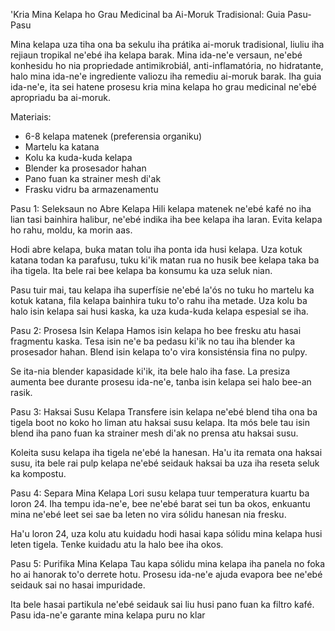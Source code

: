 'Kria Mina Kelapa ho Grau Medicinal ba Ai-Moruk Tradisional: Guia Pasu-Pasu

Mina kelapa uza tiha ona ba sekulu iha prátika ai-moruk tradisional, liuliu iha rejiaun tropikal ne'ebé iha kelapa barak. Mina ida-ne'e versaun, ne'ebé konhesidu ho nia propriedade antimikrobiál, anti-inflamatória, no hidratante, halo mina ida-ne'e ingrediente valiozu iha remediu ai-moruk barak. Iha guia ida-ne'e, ita sei hatene prosesu kria mina kelapa ho grau medicinal ne'ebé apropriadu ba ai-moruk.

Materiais:
- 6-8 kelapa matenek (preferensia organiku)
- Martelu ka katana
- Kolu ka kuda-kuda kelapa
- Blender ka prosesador hahan
- Pano fuan ka strainer mesh di'ak
- Frasku vidru ba armazenamentu

Pasu 1: Seleksaun no Abre Kelapa
Hili kelapa matenek ne'ebé kafé no iha lian tasi bainhira halibur, ne'ebé indika iha bee kelapa iha laran. Evita kelapa ho rahu, moldu, ka morin aas.

Hodi abre kelapa, buka matan tolu iha ponta ida husi kelapa. Uza kotuk katana todan ka parafusu, tuku ki'ik matan rua no husik bee kelapa taka ba iha tigela. Ita bele rai bee kelapa ba konsumu ka uza seluk nian.

Pasu tuir mai, tau kelapa iha superfísie ne'ebé la'ós no tuku ho martelu ka kotuk katana, fila kelapa bainhira tuku to'o rahu iha metade. Uza kolu ba halo isin kelapa sai husi kaska, ka uza kuda-kuda kelapa espesial se iha.

Pasu 2: Prosesa Isin Kelapa
Hamos isin kelapa ho bee fresku atu hasai fragmentu kaska. Tesa isin ne'e ba pedasu ki'ik no tau iha blender ka prosesador hahan. Blend isin kelapa to'o vira konsisténsia fina no pulpy.

Se ita-nia blender kapasidade ki'ik, ita bele halo iha fase. La presiza aumenta bee durante prosesu ida-ne'e, tanba isin kelapa sei halo bee-an rasik.

Pasu 3: Haksai Susu Kelapa
Transfere isin kelapa ne'ebé blend tiha ona ba tigela boot no koko ho liman atu haksai susu kelapa. Ita mós bele tau isin blend iha pano fuan ka strainer mesh di'ak no prensa atu haksai susu.

Koleita susu kelapa iha tigela ne'ebé la hanesan. Ha'u ita remata ona haksai susu, ita bele rai pulp kelapa ne'ebé seidauk haksai ba uza iha reseta seluk ka kompostu.

Pasu 4: Separa Mina Kelapa
Lori susu kelapa tuur temperatura kuartu ba loron 24. Iha tempu ida-ne'e, bee ne'ebé barat sei tun ba okos, enkuantu mina ne'ebé leet sei sae ba leten no vira sólidu hanesan nia fresku.

Ha'u loron 24, uza kolu atu kuidadu hodi hasai kapa sólidu mina kelapa husi leten tigela. Tenke kuidadu atu la halo bee iha okos.

Pasu 5: Purifika Mina Kelapa
Tau kapa sólidu mina kelapa iha panela no foka ho ai hanorak to'o derrete hotu. Prosesu ida-ne'e ajuda evapora bee ne'ebé seidauk sai no hasai impuridade.

Ita bele hasai partikula ne'ebé seidauk sai liu husi pano fuan ka filtro kafé. Pasu ida-ne'e garante mina kelapa puru no klar